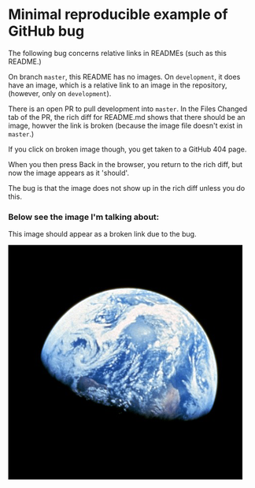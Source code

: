 # Minimal reproducible example of GitHub bug

The following bug concerns relative links in READMEs (such as this README.)

On branch `master`, this README has no images. On `development`, it does have an image, which is a relative link to an image in the repository, (however, only on `development`).

There is an open PR to pull development into `master`. In the Files Changed tab of the PR, the rich diff for README.md shows that there should be an image, howver the link is broken (because the image file doesn't exist in `master`.)

If you click on broken image though, you get taken to a GitHub 404 page.

When you then press Back in the browser, you return to the rich diff, but now the image appears as it 'should'.

The bug is that the image does not show up in the rich diff unless you do this.

### Below see the image I'm talking about:

This image should appear as a broken link due to the bug.

![](earth.png)
